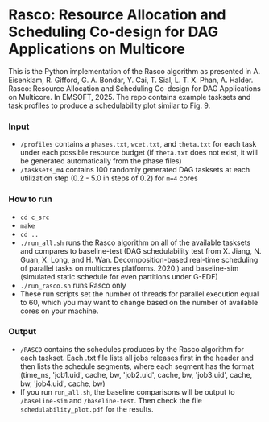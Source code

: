 # Rasco: Resource Allocation and Scheduling Co-design for DAG Applications on Multicore

This is the Python implementation of the Rasco algorithm as presented in A. Eisenklam, R. Gifford, G. A. Bondar, Y. Cai, T. Sial, L. T. X. Phan, A. Halder. Rasco: Resource Allocation and Scheduling Co-design for DAG Applications on Multicore. In EMSOFT, 2025. The repo contains example tasksets and task profiles to produce a schedulability plot similar to Fig. 9.

### Input
- `/profiles` contains a `phases.txt`, `wcet.txt`, and `theta.txt` for each task under each possible resource budget (if `theta.txt` does not exist, it will be generated automatically from the phase files)
- `/tasksets_m4` contains 100 randomly generated DAG tasksets at each utilization step (0.2 - 5.0 in steps of 0.2) for `m=4` cores

### How to run
- `cd c_src`
- `make`
- `cd ..`
- `./run_all.sh` runs the Rasco algorithm on all of the available tasksets and compares to baseline-test (DAG schedulability test from X. Jiang, N. Guan, X. Long, and H. Wan. Decomposition-based real-time scheduling of parallel tasks on multicores platforms. 2020.) and baseline-sim (simulated static schedule for even partitions under G-EDF)
- `./run_rasco.sh` runs Rasco only
- These run scripts set the number of threads for parallel execution equal to 60, which you may want to change based on the number of available cores on your machine.

### Output
- `/RASCO` contains the schedules produces by the Rasco algorithm for each taskset. Each .txt file lists all jobs releases first in the header and then lists the schedule segments, where each segment has the format (time_ns, 'job1.uid', cache, bw, 'job2.uid', cache, bw, 'job3.uid', cache, bw, 'job4.uid', cache, bw)
- If you run `run_all.sh`, the baseline comparisons will be output to `/baseline-sim` and `/baseline-test`. Then check the file `schedulability_plot.pdf` for the results.
